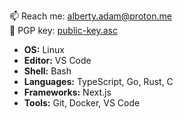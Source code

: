 📫 Reach me: [alberty.adam@proton.me](mailto:alberty.adam@proton.me) \
🔑 PGP key: [public-key.asc](https://raw.githubusercontent.com/adam-alberty/adam-alberty/refs/heads/main/public-key.asc)

- **OS:** Linux
- **Editor:** VS Code
- **Shell:** Bash
- **Languages:** TypeScript, Go, Rust, C
- **Frameworks:** Next.js
- **Tools:** Git, Docker, VS Code
